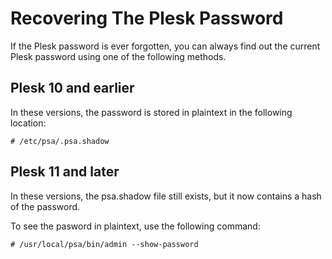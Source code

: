 # Recovering The Plesk Password

If the Plesk password is ever forgotten, you can always find out the current Plesk password using one of the following methods.

## Plesk 10 and earlier

In these versions, the password is stored in plaintext in the following location:

``#
  /etc/psa/.psa.shadow
``

## Plesk 11 and later

In these versions, the psa.shadow file still exists, but it now contains a hash of the password.

To see the pasword in plaintext, use the following command:

``#
  /usr/local/psa/bin/admin --show-password
``
